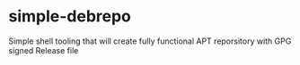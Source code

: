 # simple-debrepo
Simple shell tooling that will create fully functional APT reporsitory with GPG signed Release file
